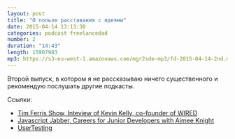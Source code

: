 ```yaml
---
layout: post
title: "О пользе расставания с идеями"
date: 2015-04-14 13:13:30
categories: podcast freelancedad
number: 2
duration: "14:43"
length: 15907983
mp3: https://s3-eu-west-1.amazonaws.com/mgr2sde-mp3/fd-2015-04-14-2nd.mp3
---
```


Второй выпуск, в котором я не рассказываю ничего существенного и рекомендую послушать другие подкасты.

Ссылки:

* [Tim Ferris Show, Inteview of Kevin Kelly, co-founder of WIRED](http://fourhourworkweek.com/2014/08/29/kevin-kelly/)
* [Javascript Jabber, Careers for Junior Developers with Aimee Knight](http://devchat.tv/js-jabber/153-jsj-careers-for-junior-developers-with-aimee-knight)
* [UserTesting](http://usertesting.com)
